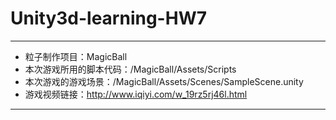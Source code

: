 # Unity3d-learning-HW7
---


 - 粒子制作项目：MagicBall 
 - 本次游戏所用的脚本代码：/MagicBall/Assets/Scripts 
 - 本次游戏的游戏场景：/MagicBall/Assets/Scenes/SampleScene.unity
 - 游戏视频链接：http://www.iqiyi.com/w_19rz5rj46l.html


---
